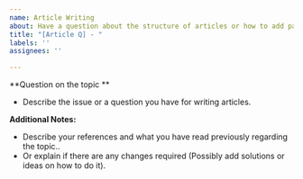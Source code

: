 ```yaml
---
name: Article Writing
about: Have a question about the structure of articles or how to add pages?
title: "[Article Q] - "
labels: ''
assignees: ''

---
```


**Question on the topic **

- Describe the issue or a question you have for writing articles.

**Additional Notes:**

- Describe your references and what you have read previously regarding the topic..
- Or explain if there are any changes required (Possibly add solutions or ideas on how to do it).
